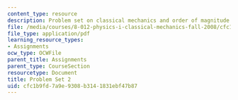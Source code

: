 ```yaml
---
content_type: resource
description: Problem set on classical mechanics and order of magnitude estimates.
file: /media/courses/8-012-physics-i-classical-mechanics-fall-2008/cfc1b9fd7a9e9308b3141831ebf47b87_ps2.pdf
file_type: application/pdf
learning_resource_types:
- Assignments
ocw_type: OCWFile
parent_title: Assignments
parent_type: CourseSection
resourcetype: Document
title: Problem Set 2
uid: cfc1b9fd-7a9e-9308-b314-1831ebf47b87
---
```


